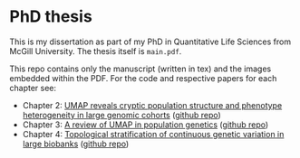 # PhD thesis

This is my dissertation as part of my PhD in Quantitative Life Sciences from McGill University. The thesis itself is `main.pdf`.

This repo contains only the manuscript (written in tex) and the images embedded within the PDF. For the code and respective papers for each chapter see:

* Chapter 2: [UMAP reveals cryptic population structure and phenotype heterogeneity in large genomic cohorts](https://journals.plos.org/plosgenetics/article?id=10.1371/journal.pgen.1008432) ([github repo](https://github.com/diazale/gt-dimred))
* Chapter 3: [A review of UMAP in population genetics](https://www.nature.com/articles/s10038-020-00851-4) ([github repo](https://github.com/diazale/umap_review/))
* Chapter 4: [Topological stratification of continuous genetic variation in large biobanks](https://www.biorxiv.org/content/10.1101/2023.07.06.548007v1) ([github repo](https://github.com/diazale/topstrat/))
